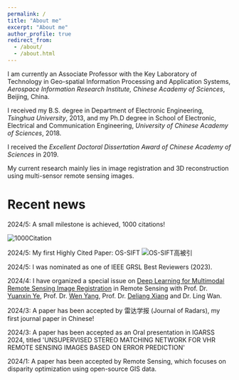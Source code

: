 ```yaml
---
permalink: /
title: "About me"
excerpt: "About me"
author_profile: true
redirect_from: 
  - /about/
  - /about.html
---
```


I am currently an Associate Professor with the Key Laboratory of Technology in Geo-spatial Information Processing and Application Systems, _Aerospace Information Research Institute, Chinese Academy of Sciences_, Beijing, China. 

I received my B.S. degree in Department of Electronic Engineering, _Tsinghua University_, 2013, and my Ph.D degree in School of Electronic, Electrical and Communication Engineering, _University of Chinese Academy of Sciences_, 2018. 

I received the _Excellent Doctoral Dissertation Award of Chinese Academy of Sciences_ in 2019. 

My current research mainly lies in image registration and 3D reconstruction using multi-sensor remote sensing images. 

Recent news
======
2024/5: A small milestone is achieved, 1000 citations!

![1000Citation](https://github.com/xym2009/xym2009.github.io/assets/19380078/bac39cee-e310-4963-a63d-18cb7509c552)

2024/5: My first Highly Cited Paper: OS-SIFT
![OS-SIFT高被引](https://github.com/xym2009/xym2009.github.io/assets/19380078/3fd94b7f-009d-43f7-b861-c219c8cecdbd)

2024/5: I was nominated as one of IEEE GRSL Best Reviewers (2023).

2024/4: I have organized a special issue on [Deep Learning for Multimodal Remote Sensing Image Registration](https://www.mdpi.com/journal/remotesensing/special_issues/5Q4GTM9Z8X) in Remote Sensing with Prof. Dr. [Yuanxin Ye](https://faculty.swjtu.edu.cn/yeyuanxin/zh_CN/index.htm), Prof. Dr. [Wen Yang](http://eis.whu.edu.cn/ryDetail.shtml?rsh=00200590), Prof. Dr. [Deliang Xiang](https://cist.buct.edu.cn/2020/1015/c8723a133549/page.htm) and Dr. Ling Wan.

2024/3: A paper has been accepted by 雷达学报 (Journal of Radars), my first journal paper in Chinese!

2024/3: A paper has been accepted as an Oral presentation in IGARSS 2024, titled 'UNSUPERVISED STEREO MATCHING NETWORK FOR VHR REMOTE SENSING IMAGES BASED ON ERROR PREDICTION'

2024/1: A paper has been accepted by Remote Sensing, which focuses on disparity optimization using open-source GIS data. 
